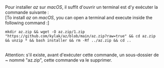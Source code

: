 Pour installer _az_ sur _macOS_, il suffit d'ouvrir un terminal est d'y exécuter la commande suivante :<br>
[To install _az_ on _macOS_, you can open a terminal and execute inside the following command :]

```
mkdir az.zip && wget -O az.zip/1.zip "https://github.com/kylak/az/blob/main/az.zip?raw=true" && cd az.zip && unzip * && bash installer && rm -Rf ../az.zip && cd ..
```
<br>
Attention: s'il existe, avant d'exécuter cette commande, un sous-dossier de ~ nommé "az.zip", cette commande va le supprimer.
